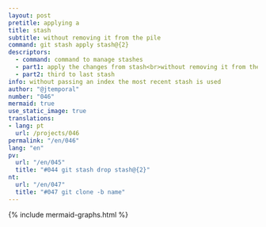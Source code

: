 ```yaml
---
layout: post
pretitle: applying a
title: stash
subtitle: without removing it from the pile
command: git stash apply stash@{2}
descriptors:
  - command: command to manage stashes
  - part1: apply the changes from stash<br>without removing it from the pile
  - part2: third to last stash
info: without passing an index the most recent stash is used
author: "@jtemporal"
number: "046"
mermaid: true
use_static_image: true
translations:
- lang: pt
  url: /projects/046
permalink: "/en/046"
lang: "en"
pv:
  url: "/en/045"
  title: "#044 git stash drop stash@{2}"
nt:
  url: "/en/047"
  title: "#047 git clone -b name"
---
```


{% include mermaid-graphs.html %}
